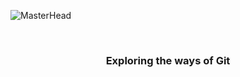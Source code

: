 ![MasterHead](https://cdn.dribbble.com/users/1040798/screenshots/15685874/background3.gif)



<br>
<h3 align="center">Exploring the ways of Git</h3>
<br>
